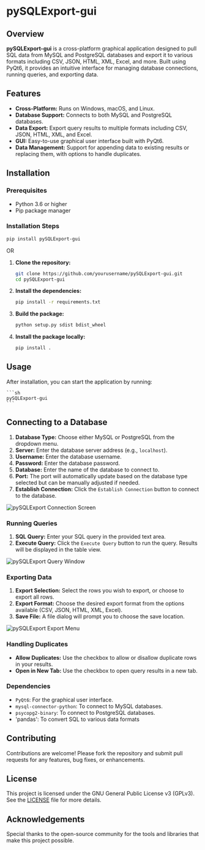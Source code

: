 # pySQLExport-gui

## Overview

**pySQLExport-gui** is a cross-platform graphical application designed to pull SQL data from MySQL and PostgreSQL databases and export it to various formats including CSV, JSON, HTML, XML, Excel, and more. Built using PyQt6, it provides an intuitive interface for managing database connections, running queries, and exporting data.

## Features

- **Cross-Platform:** Runs on Windows, macOS, and Linux.
- **Database Support:** Connects to both MySQL and PostgreSQL databases.
- **Data Export:** Export query results to multiple formats including CSV, JSON, HTML, XML, and Excel.
- **GUI:** Easy-to-use graphical user interface built with PyQt6.
- **Data Management:** Support for appending data to existing results or replacing them, with options to handle duplicates.

## Installation

### Prerequisites

- Python 3.6 or higher
- Pip package manager

### Installation Steps

```sh
pip install pySQLExport-gui
```

OR

1. **Clone the repository:**

    ```sh
    git clone https://github.com/yourusername/pySQLExport-gui.git
    cd pySQLExport-gui
    ```

2. **Install the dependencies:**

    ```sh
    pip install -r requirements.txt
    ```

3. **Build the package:**

    ```sh
    python setup.py sdist bdist_wheel
    ```

4. **Install the package locally:**

    ```sh
    pip install .
    ```

## Usage

After installation, you can start the application by running:

    ```sh
    pySQLExport-gui
    ```

## Connecting to a Database

1. **Database Type:** Choose either MySQL or PostgreSQL from the dropdown menu.
2. **Server:** Enter the database server address (e.g., `localhost`).
3. **Username:** Enter the database username.
4. **Password:** Enter the database password.
5. **Database:** Enter the name of the database to connect to.
6. **Port:** The port will automatically update based on the database type selected but can be manually adjusted if needed.
7. **Establish Connection:** Click the `Establish Connection` button to connect to the database.

   
![pySQLExport Connection Screen](images/pySQLExport_connection_screen.png)
### Running Queries

1. **SQL Query:** Enter your SQL query in the provided text area.
2. **Execute Query:** Click the `Execute Query` button to run the query. Results will be displayed in the table view.


![pySQLExport Query Window](images/pySQLExport_Query_window.png)

### Exporting Data

1. **Export Selection:** Select the rows you wish to export, or choose to export all rows.
2. **Export Format:** Choose the desired export format from the options available (CSV, JSON, HTML, XML, Excel).
3. **Save File:** A file dialog will prompt you to choose the save location.

![pySQLExport Export Menu](images/pySQLExport_Export_Menu.png)

### Handling Duplicates

- **Allow Duplicates:** Use the checkbox to allow or disallow duplicate rows in your results.
- **Open in New Tab:** Use the checkbox to open query results in a new tab.


### Dependencies

- `PyQt6`: For the graphical user interface.
- `mysql-connector-python`: To connect to MySQL databases.
- `psycopg2-binary`: To connect to PostgreSQL databases.
- 'pandas': To convert SQL to various data formats

## Contributing

Contributions are welcome! Please fork the repository and submit pull requests for any features, bug fixes, or enhancements.

## License

This project is licensed under the GNU General Public License v3 (GPLv3). See the [LICENSE](LICENSE) file for more details.

## Acknowledgements

Special thanks to the open-source community for the tools and libraries that make this project possible.

